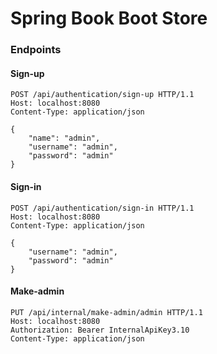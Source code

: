 # Spring Book Boot Store

### Endpoints

#### Sign-up

```
POST /api/authentication/sign-up HTTP/1.1
Host: localhost:8080
Content-Type: application/json

{
    "name": "admin",
    "username": "admin",
    "password": "admin"
}
```

#### Sign-in

```
POST /api/authentication/sign-in HTTP/1.1
Host: localhost:8080
Content-Type: application/json

{
    "username": "admin",
    "password": "admin"
}
```

#### Make-admin

```
PUT /api/internal/make-admin/admin HTTP/1.1
Host: localhost:8080
Authorization: Bearer InternalApiKey3.10
Content-Type: application/json
```